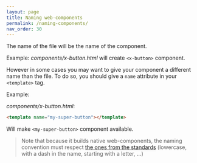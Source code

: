 ```yaml
---
layout: page
title: Naming web-components
permalink: /naming-components/
nav_order: 30
---
```


The name of the file will be the name of the component.

Example: _components/x-button.html_ will create `<x-button>` component.

However in some cases you may want to give your component a different name than the file.
To do so, you should give a `name` attribute in your `<template>` tag.

Example:

_components/x-button.html_:

```html
<template name="my-super-button"></template>
```

Will make `<my-super-button>` component available.

> Note that because it builds native web-components, the naming convention must respect
[the ones from the standards](http://w3c.github.io/webcomponents/spec/custom/#valid-custom-element-name) (lowercase, with a dash in the name, starting with a letter, …)
